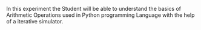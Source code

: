 In this experiment the Student will be able to understand the basics of Arithmetic Operations used in Python programming Language with the help of a iterative simulator.
